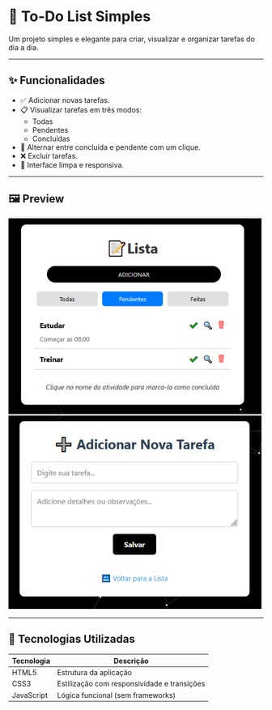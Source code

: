 # 📝 To-Do List Simples

Um projeto simples e elegante para criar, visualizar e organizar tarefas do dia a dia.

---

## ✨ Funcionalidades

- ✅ Adicionar novas tarefas.
- 📋 Visualizar tarefas em três modos:
  - Todas
  - Pendentes
  - Concluídas
- 🔁 Alternar entre concluída e pendente com um clique.
- ❌ Excluir tarefas.
- 🎨 Interface limpa e responsiva.
  
---

## 🖼️ Preview

<p>
  <img src="img1.png" alt="Preview" width="500" />
  <img src="img2.png" alt="Preview" width="500" />
</p>

---

## 🚀 Tecnologias Utilizadas

| Tecnologia | Descrição |
|------------|-----------|
| HTML5      | Estrutura da aplicação |
| CSS3       | Estilização com responsividade e transições |
| JavaScript | Lógica funcional (sem frameworks) |
